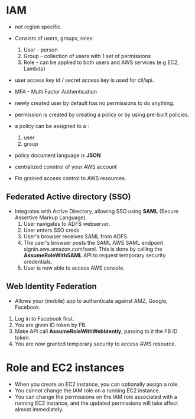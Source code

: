 # IAM

* not region specific.

* Consists of users, groups, roles:
    1. User - person
    2. Group - collection of users with 1 set of permissions
    3. Role - can be applied to both users and AWS services (e.g EC2, Lambda)

* user access key id / secret access key is used for cli/api.

* MFA - Multi Factor Authentication

* newly created user by default has no permissions to do anything.
 
* permission is created by creating a policy or by using pre-built policies.

* a policy can be assigned to a :
    1. user
    2. group

* policy document language is **JSON**

* centralized conntrol of your AWS account

* Fin grained access control to AWS resources.



## Federated Active directory (SSO)
* Integrates with Active Directory, allowing SSO using **SAML** (Secure Assertive Markup Language).
    1. User navigates to ADFS webserver.
    2. User enters SSO creds
    3. User's browser receives SAML from ADFS.
    4. The user's browser posts the SAML AWS SAML endpoint signin.aws.amazon.com/saml. This is done by calling the **AssumeRoleWithSAML** API to request temporary security credentials.
    5. User is now able to access AWS console.


## Web Identity Federation
* Allows your (mobile) app to authenticate against AMZ, Google, Facebook.
1. Log in to Facebook first.
2. You are given ID token by FB.
3. Make API call **AssumeRoleWithWebIdentiy**, passing to it the FB ID token.
4. You are now granted temporary security to access AWS resource.

# Role and EC2 instances
* When you create an EC2 instance, you can optionally assign a role.
* You cannot change the IAM role on a running EC2 instance.
* You can change the permissions on the IAM role associated with a running EC2 instance, and the updated permissions will take affect almost immediately.
